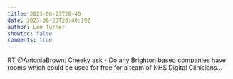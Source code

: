 ```yaml
---
title: 2023-06-23T20-40
date: 2023-06-23T20:40:19Z
author: Lee Turner
showtoc: false
comments: true
---
```


RT @AntoniaBrown: Cheeky ask - Do any Brighton based companies have rooms which could be used for free for a team of NHS Digital Clinicians…

